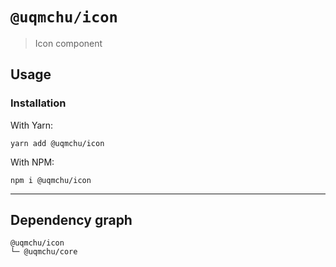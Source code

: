 # `@uqmchu/icon`

> Icon component

## Usage

### Installation

With Yarn:
```shell
yarn add @uqmchu/icon
```

With NPM:
```shell
npm i @uqmchu/icon
```

---

## Dependency graph

```shell
@uqmchu/icon
└─ @uqmchu/core
```
